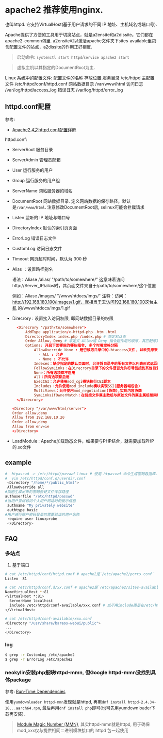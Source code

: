 # apache2 推荐使用nginx.

也叫httpd. 它支持VirtualHost(基于用户请求的不同 IP 地址、主机域名或端口号).

Apache提供了方便的工具用于切换站点，就是a2ensite和a2dissite，它们都在apache2-common包里.  a2ensite可以激活apache文件夹下sites-available里包含配置文件的站点，a2dissite的作用正好相反.

> 启动命令: `systemctl start httpd`/`service apache2 start`

> 虚拟主机以其指定的DocumentRoot为主.

Linux 系统中的配置文件:
配置文件的名称 存放位置
服务目录 /etc/httpd 
主配置文件 /etc/httpd/conf/httpd.conf 
网站数据目录 /var/www/html 
访问日志 /var/log/httpd/access_log 
错误日志 /var/log/httpd/error_log

## httpd.conf配置
参考:
- [Apache2.4之httpd.conf配置详解](https://blog.csdn.net/a88073327/article/details/80921808)

httpd.conf:
- ServerRoot 服务目录
- ServerAdmin 管理员邮箱
- User 运行服务的用户
- Group 运行服务的用户组
- ServerName 网站服务器的域名
- DocumentRoot 网站数据目录. 定义网站数据的保存路径，默认是`/var/www/html`. 注意修改DocumentRoot后, selinux可能会拦截请求
- Listen 监听的 IP 地址与端口号
- DirectoryIndex 默认的索引页页面
- ErrorLog 错误日志文件
- CustomLog 访问日志文件
- Timeout 网页超时时间，默认为 300 秒
- Alias ：设置路径别名

    语法：Aliase    /alias/        "/path/to/somewhere/"
    这意味着访问http://Server_IP/alias时，其页面文件来自于/path/to/somewhere/这个位置

    例如：Aliase    /images/    "/www/htdocs/imgs/"
    注释：访问：http://192.168.180.100/images/1.gif，就相当于去访问192.168.180.100这台主机  的/www/htdocs/imgs/1.gif

- Direcrory : 设置接入访问权限, 即网站数据目录的权限

  ```conf
    <Direcrory "/path/to/somewhere">
        AddType application/x-httpd-php .htm .html
        DirectoryIndex index.php /index.php # 指定默认页
        Order Allow, Deny # 来定义 Allow或 Deny 指令起作用的顺序，其匹配原则是按照顺序进行匹配，若匹配成功则不执行后面的相应指令
        Options: 开启下面哪些的哪些指令, 多个时用空格分隔
            AllowOverride None : 是否读取目录中的.htaccess文件, 以改变原来设置的权限
              - ALL : 允许
              - None : 不允许
            Indexes：缺少指定的默认页面时，允许将目录中的所有文件以列表形式返回给用户；
            FollowSymLinks：在Direcrory目录下的文件是否允许符号链接到其他目录
            None：所有选项都不启用
            All：所有选项都启用
            ExecCGI：允许使用mod_cgi模块执行CGI脚本
            Includes：允许使用mod_include模块实现SSI(服务器端包含)
            MultiViews：允许使用mod_negotiation(协商),实现内容协商
            SymLinksifOwnerMatch：在链接文件属主数组与原始文件的属主属组相同时，允许跟随符号链接所指向的原始文件；
    </Direcrory>
   ```

  ```conf
  <Directory "/var/www/html/server"> 
  Order allow,deny 
  Allow from 192.168.10.20 
  Order allow,deny 
  Allow from env=ie 
  </Directory> 
   ```
   
- LoadModule :  Apache加载动态文件，如果要与PHP结合，就需要加载PHP的.so文件

## example
```bash
#  htpasswd -c /etc/httpd/passwd linux # 使用 htpasswd 命令生成密码数据库. -c 参数表示第一次生成；后面再分别添加密码数据库的存放文件，以及验证要用到的用户名称（该用户不必是系统中已有的本地账户）
#  vim /etc/httpd/conf.d/userdir.conf
 <Directory "/home/*/public_html"> 
 AllowOverride all 
#刚刚生成出来的密码验证文件保存路径
authuserfile "/etc/httpd/passwd" 
#当用户尝试访问个人用户网站时的提示信息
 authname "My privately website" 
 authtype basic 
#用户进行账户密码登录时需要验证的用户名称
 require user linuxprobe 
 </Directory> 
```

## FAQ
### 多站点
1. 基于端口
```bash
# cat /etc/httpd/conf/httpd.conf # apache2是`/etc/apache2/ports.conf` 
Listen  81

# cat /etc/httpd/conf.d/xx.conf # apache2是`/etc/apache2/sites-available/default`
NameVirtualHost *:81
<VirtualHost *:81>
  ServerName localhost
  include /etc/httpd/conf-available/xxx.conf # 或不用include而是在/etc/httpd/conf-available/xxx.conf添加Alias /xxx /usr/share/bareos-webui/public来启用
</VirtualHost>

# cat /etc/httpd/conf-available/xxx.conf
<Directory "/usr/share/bareos-webui/public"> 
...
</Directory> 
```

### log
```bash
$ grep -r CustomLog /etc/apache2
$ grep -r ErrorLog /etc/apache2
```

### neokylin安装php报缺httpd-mmn, 但Google httpd-mmn没找到具体package
参考: [Run-Time Dependencies](https://fedoraproject.org/wiki/PackagingDrafts/ApacheHTTPModules#Run-Time_Dependencies)

使用`yumdownloader httpd-mmn`发现就是httpd, 再用`dnf install httpd-2.4.34-18...aarch64.rpm`, 最后再用`dnf install php`即可(也可先用yumdownloader下载再安装).

> [Module Magic Number (MMN)](http://httpd.apache.org/docs/2.0/glossary.html), 其实httpd-mmn就是httpd, 用于确保mod_xxx仅与提供相同二进制模块接口的 httpd 包一起使用